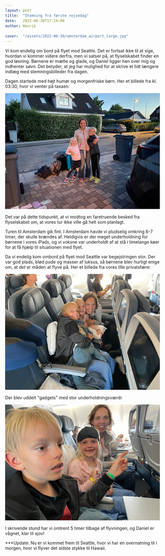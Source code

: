 ```yaml
---
layout: post
title:  "Stemning fra første rejsedag"
date:   2022-06-30T17:19:00
author: Henrik

cover:  "/assets/2022-06-30/amsterdam_airport_large.jpg"
---
```


Vi kom endelig om bord på flyet mod Seattle. Det er fortsat ikke til at sige, hvordan vi kommer videre derfra, men vi satser på, at flyselskabet finder en god løsning. Børnene er mætte og glade, og Daniel ligger hen over mig og indhenter søvn. Det betyder, at jeg har mulighed for at skrive et lidt længere indlæg med stemningsbilleder fra dagen.

Dagen startede med højt humør og morgenfriske børn. Her et billede fra kl. 03:30, hvor vi venter på taxaen:

<a href="/assets/2022-06-30/early_birds_large.jpg" data-lightbox="early_birds" data-title="Early birds">
  <img src="/assets/2022-06-30/early_birds_small.jpg" title="Early birds">
</a>

Det var på dette tidspunkt, at vi modtog en faretruende besked fra flyselskabet om, at vores tur ikke ville gå helt som planlagt.

Turen til Amsterdam gik fint. I Amsterdam havde vi pludselig omkring 6-7 timer, der skulle brændes af. Heldigvis er der meget underholdning for børnene i vores iPads, og vi voksne var underholdt af at stå i timelange køer for at få hjælp til situationen med flyet.

Da vi endelig kom ombord på flyet mod Seattle var begejstringen stor. Der var god plads, blød pude og masser af luksus, så børnene blev hurtigt enige om, at <i>det</i> er måden at flyve på.
Her et billede fra vores lille privatsfære:

<a href="/assets/2022-06-30/our_space_large.jpg" data-lightbox="our_space" data-title="Vores sted">
  <img src="/assets/2022-06-30/our_space_small.jpg" title="Vores sted">
</a>

Der blev uddelt "gadgets" med stor underholdningsværdi:

<a href="/assets/2022-06-30/great_mood_large.jpg" data-lightbox="great_mood" data-title="Højt humør">
  <img src="/assets/2022-06-30/great_mood_small.jpg" title="Højt humør">
</a>

I skrivende stund har vi omtrent 5 timer tilbage af flyvningen, og Daniel er vågnet, klar til sjov!

***Update: Nu er vi kommet frem til Seattle, hvor vi har en overnatning til i morgen, hvor vi flyver det sidste stykke til Hawaii.
